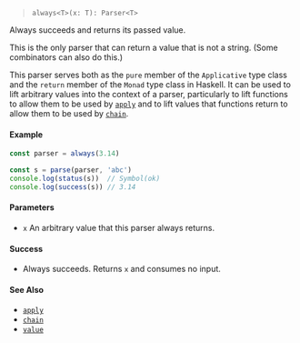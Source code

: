 <!--
 Copyright (c) 2020 Thomas J. Otterson
 
 This software is released under the MIT License.
 https://opensource.org/licenses/MIT
-->

> `always<T>(x: T): Parser<T>`

Always succeeds and returns its passed value.

This is the only parser that can return a value that is not a string. (Some combinators can also do this.)

This parser serves both as the `pure` member of the `Applicative` type class and the `return` member of the `Monad` type class in Haskell. It can be used to lift arbitrary values into the context of a parser, particularly to lift functions to allow them to be used by [`apply`](apply.md) and to lift values that functions return to allow them to be used by [`chain`](chain.md).

#### Example

```javascript
const parser = always(3.14)

const s = parse(parser, 'abc')
console.log(status(s))  // Symbol(ok)
console.log(success(s)) // 3.14
```

#### Parameters

* `x` An arbitrary value that this parser always returns.

#### Success

* Always succeeds. Returns `x` and consumes no input.

#### See Also

* [`apply`](apply.md)
* [`chain`](chain.md)
* [`value`](value.md)